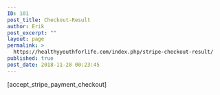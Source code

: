 ```yaml
---
ID: 101
post_title: Checkout-Result
author: Erik
post_excerpt: ""
layout: page
permalink: >
  https://healthyyouthforlife.com/index.php/stripe-checkout-result/
published: true
post_date: 2018-11-28 00:23:45
---
```

[accept_stripe_payment_checkout]